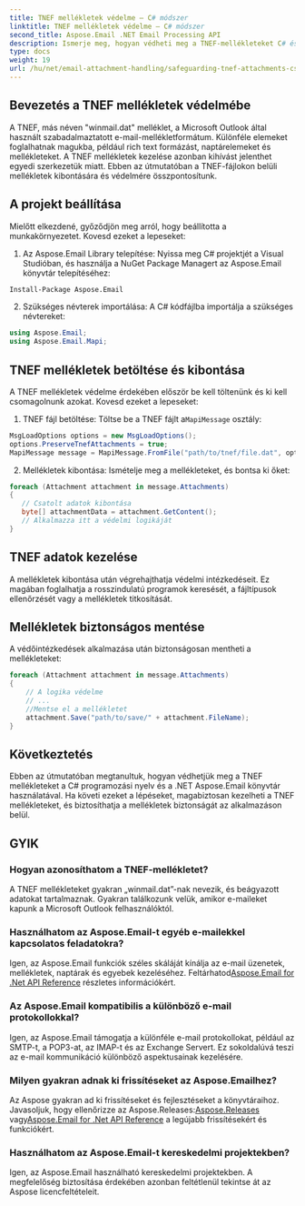 ```yaml
---
title: TNEF mellékletek védelme – C# módszer
linktitle: TNEF mellékletek védelme – C# módszer
second_title: Aspose.Email .NET Email Processing API
description: Ismerje meg, hogyan védheti meg a TNEF-mellékleteket C# és Aspose.Email for .NET használatával. Lépésről lépésre útmutató forráskóddal.
type: docs
weight: 19
url: /hu/net/email-attachment-handling/safeguarding-tnef-attachments-csharp-method/
---
```


## Bevezetés a TNEF mellékletek védelmébe

A TNEF, más néven "winmail.dat" melléklet, a Microsoft Outlook által használt szabadalmaztatott e-mail-mellékletformátum. Különféle elemeket foglalhatnak magukba, például rich text formázást, naptárelemeket és mellékleteket. A TNEF mellékletek kezelése azonban kihívást jelenthet egyedi szerkezetük miatt. Ebben az útmutatóban a TNEF-fájlokon belüli mellékletek kibontására és védelmére összpontosítunk.

## A projekt beállítása

Mielőtt elkezdené, győződjön meg arról, hogy beállította a munkakörnyezetet. Kovesd ezeket a lepeseket:

1. Az Aspose.Email Library telepítése: Nyissa meg C# projektjét a Visual Studióban, és használja a NuGet Package Managert az Aspose.Email könyvtár telepítéséhez:

```bash
Install-Package Aspose.Email
```

2. Szükséges névterek importálása: A C# kódfájlba importálja a szükséges névtereket:

```csharp
using Aspose.Email;
using Aspose.Email.Mapi;
```

## TNEF mellékletek betöltése és kibontása

A TNEF mellékletek védelme érdekében először be kell töltenünk és ki kell csomagolnunk azokat. Kovesd ezeket a lepeseket:

1.  TNEF fájl betöltése: Töltse be a TNEF fájlt a`MapiMessage` osztály:

```csharp
MsgLoadOptions options = new MsgLoadOptions();
options.PreserveTnefAttachments = true;
MapiMessage message = MapiMessage.FromFile("path/to/tnef/file.dat", options);
```

2. Mellékletek kibontása: Ismételje meg a mellékleteket, és bontsa ki őket:

```csharp
foreach (Attachment attachment in message.Attachments)
{
   // Csatolt adatok kibontása
   byte[] attachmentData = attachment.GetContent();
   // Alkalmazza itt a védelmi logikáját
}
```

## TNEF adatok kezelése

A mellékletek kibontása után végrehajthatja védelmi intézkedéseit. Ez magában foglalhatja a rosszindulatú programok keresését, a fájltípusok ellenőrzését vagy a mellékletek titkosítását.

## Mellékletek biztonságos mentése

A védőintézkedések alkalmazása után biztonságosan mentheti a mellékleteket:

```csharp
foreach (Attachment attachment in message.Attachments)
{
    // A logika védelme
    // ...
    //Mentse el a mellékletet
    attachment.Save("path/to/save/" + attachment.FileName);
}
```

## Következtetés

Ebben az útmutatóban megtanultuk, hogyan védhetjük meg a TNEF mellékleteket a C# programozási nyelv és a .NET Aspose.Email könyvtár használatával. Ha követi ezeket a lépéseket, magabiztosan kezelheti a TNEF mellékleteket, és biztosíthatja a mellékletek biztonságát az alkalmazáson belül.

## GYIK

### Hogyan azonosíthatom a TNEF-mellékletet?

A TNEF mellékleteket gyakran „winmail.dat”-nak nevezik, és beágyazott adatokat tartalmaznak. Gyakran találkozunk velük, amikor e-maileket kapunk a Microsoft Outlook felhasználóktól.

### Használhatom az Aspose.Email-t egyéb e-mailekkel kapcsolatos feladatokra?

 Igen, az Aspose.Email funkciók széles skáláját kínálja az e-mail üzenetek, mellékletek, naptárak és egyebek kezeléséhez. Feltárhatod[Aspose.Email for .Net API Reference](https://reference.aspose.com/email/net) részletes információkért.

### Az Aspose.Email kompatibilis a különböző e-mail protokollokkal?

Igen, az Aspose.Email támogatja a különféle e-mail protokollokat, például az SMTP-t, a POP3-at, az IMAP-t és az Exchange Servert. Ez sokoldalúvá teszi az e-mail kommunikáció különböző aspektusainak kezelésére.

### Milyen gyakran adnak ki frissítéseket az Aspose.Emailhez?

Az Aspose gyakran ad ki frissítéseket és fejlesztéseket a könyvtáraihoz. Javasoljuk, hogy ellenőrizze az Aspose.Releases:[Aspose.Releases](https://releases.aspose.com/email/net/) vagy[Aspose.Email for .Net API Reference](https://reference.aspose.com/email/net) a legújabb frissítésekért és funkciókért.

### Használhatom az Aspose.Email-t kereskedelmi projektekben?

Igen, az Aspose.Email használható kereskedelmi projektekben. A megfelelőség biztosítása érdekében azonban feltétlenül tekintse át az Aspose licencfeltételeit.